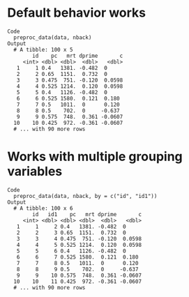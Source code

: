 # Default behavior works

    Code
      preproc_data(data, nback)
    Output
      # A tibble: 100 x 5
            id    pc   mrt dprime       c
         <int> <dbl> <dbl>  <dbl>   <dbl>
       1     1 0.4   1381. -0.482  0     
       2     2 0.65  1151.  0.732  0     
       3     3 0.475  751. -0.120  0.0598
       4     4 0.525 1214.  0.120  0.0598
       5     5 0.4   1126. -0.482  0     
       6     6 0.525 1580.  0.121  0.180 
       7     7 0.5   1011.  0      0.120 
       8     8 0.5    702.  0     -0.637 
       9     9 0.575  748.  0.361 -0.0607
      10    10 0.425  972. -0.361 -0.0607
      # ... with 90 more rows

# Works with multiple grouping variables

    Code
      preproc_data(data, nback, by = c("id", "id1"))
    Output
      # A tibble: 100 x 6
            id   id1    pc   mrt dprime       c
         <int> <dbl> <dbl> <dbl>  <dbl>   <dbl>
       1     1     2 0.4   1381. -0.482  0     
       2     2     3 0.65  1151.  0.732  0     
       3     3     4 0.475  751. -0.120  0.0598
       4     4     5 0.525 1214.  0.120  0.0598
       5     5     6 0.4   1126. -0.482  0     
       6     6     7 0.525 1580.  0.121  0.180 
       7     7     8 0.5   1011.  0      0.120 
       8     8     9 0.5    702.  0     -0.637 
       9     9    10 0.575  748.  0.361 -0.0607
      10    10    11 0.425  972. -0.361 -0.0607
      # ... with 90 more rows

